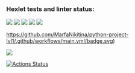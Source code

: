 ### Hexlet tests and linter status:

<a href="https://asciinema.org/a/BohA73gUA3UOK1amUXtpYGWxF" target="_blank"><img src="https://asciinema.org/a/BohA73gUA3UOK1amUXtpYGWxF.svg" /></a>
<a href="https://asciinema.org/a/79eHBuovbqd5fearkLFY037CX" target="_blank"><img src="https://asciinema.org/a/79eHBuovbqd5fearkLFY037CX.svg" /></a>
<a href="https://asciinema.org/a/0CoVMZFXJOS6b6Krl4hK3Lt5n" target="_blank"><img src="https://asciinema.org/a/0CoVMZFXJOS6b6Krl4hK3Lt5n.svg" /></a>
<a href="https://asciinema.org/a/26kvATgVZy2r2Q9oYf9LGEo9W" target="_blank"><img src="https://asciinema.org/a/26kvATgVZy2r2Q9oYf9LGEo9W.svg" /></a>
<a href="https://asciinema.org/a/nXcuPDg1zYC7iGwHNJZuW0Jeb" target="_blank"><img src="https://asciinema.org/a/nXcuPDg1zYC7iGwHNJZuW0Jeb.svg" /></a>


https://github.com/MarfaNikitina/python-project-lvl1/.github/workflows/main.yml/badge.svg)

<a href="https://codeclimate.com/github/codeclimate/codeclimate/maintainability"><img src="https://api.codeclimate.com/v1/badges/a99a88d28ad37a79dbf6/maintainability" /></a>

[![Actions Status](https://github.com/MarfaNikitina/python-project-lvl1/workflows/hexlet-check/badge.svg)](https://github.com/MarfaNikitina/python-project-lvl1/actions)
